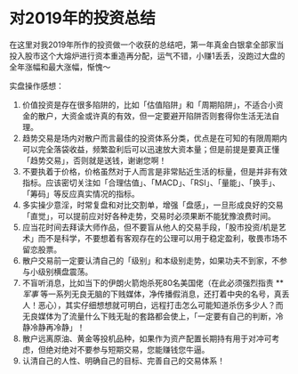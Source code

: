 # 对2019年的投资总结

在这里对我2019年所作的投资做一个收获的总结吧，第一年真金白银拿全部家当投入股市这个大熔炉进行资本重造再分配，运气不错，小赚1丢丢，没跑过大盘的全年涨幅和最大涨幅，惭愧～

实盘操作感想：

1. 价值投资是存在很多陷阱的，比如「估值陷阱」和「周期陷阱」，不适合小资金的散户，大资金或许真的有效，但一定要避开陷阱否则套得你生活无法自理。
2. 趋势交易是场内对散户而言最佳的投资体系分类，优点是在可知的有限周期内可以完全落袋收益，频繁盈利后可以迅速放大资本量；但是前提是要真正懂「趋势交易」，否则就是送钱，谢谢您啊！
3. 不要执着于价格，价格虽然对于人而言是非常贴近生活的标量，但是并非有效指标。应该密切关注如「合理估值」、「MACD」、「RSI」、「量能」、「换手」、「筹码」等反应真实情况的指标。
4. 多实操少意淫，时常复盘和对比交割单，增强「盘感」，一旦形成良好的交易「直觉」，可以提前应对好各种走势，交易时必须果断不能犹豫浪费时间。
5. 应当花时间去拜读大师作品，但不要盲从他人的交易手段，「股市投资/机是艺术」而不是科学，不要想着有客观存在的公理可以用于稳定盈利，敬畏市场不留恋股票。
6. 散户交易前一定要认清自己的「级别」和本级别走势，如果功夫不到家，不参与小级别横盘震荡。
7. 不盲听消息，比如当下的伊朗火箭炮杀死80名美国佬（在此必须强烈指责 ***军事* 等一系列无良无脑的下贱媒体，净传播假消息，还打着中央的名号，真丢人！恶心），其实仔细想想就可明白，远程打击怎么可能知道杀伤多少人？而无良媒体为了流量什么下贱无耻的套路都会使上，「一定要有自己的判断，冷静冷静再冷静」！
8. 散户远离原油、黄金等投机品种，如果作为资产配置长期持有用于对冲可考虑，但绝对绝对不要参与短期交易，您能赚钱您牛逼。
9. 认清自己的人性、明确自己的目标、完善自己的交易体系！

